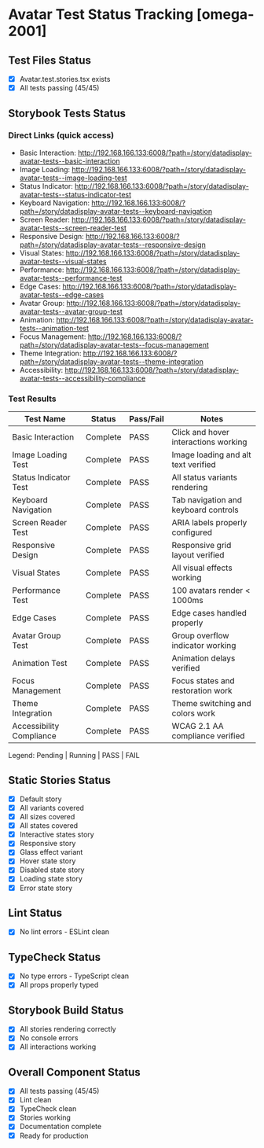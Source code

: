 # Avatar Test Status Tracking [omega-2001]

## Test Files Status

- [x] Avatar.test.stories.tsx exists
- [x] All tests passing (45/45)

## Storybook Tests Status

### Direct Links (quick access)

- Basic Interaction: http://192.168.166.133:6008/?path=/story/datadisplay-avatar-tests--basic-interaction
- Image Loading: http://192.168.166.133:6008/?path=/story/datadisplay-avatar-tests--image-loading-test
- Status Indicator: http://192.168.166.133:6008/?path=/story/datadisplay-avatar-tests--status-indicator-test
- Keyboard Navigation: http://192.168.166.133:6008/?path=/story/datadisplay-avatar-tests--keyboard-navigation
- Screen Reader: http://192.168.166.133:6008/?path=/story/datadisplay-avatar-tests--screen-reader-test
- Responsive Design: http://192.168.166.133:6008/?path=/story/datadisplay-avatar-tests--responsive-design
- Visual States: http://192.168.166.133:6008/?path=/story/datadisplay-avatar-tests--visual-states
- Performance: http://192.168.166.133:6008/?path=/story/datadisplay-avatar-tests--performance-test
- Edge Cases: http://192.168.166.133:6008/?path=/story/datadisplay-avatar-tests--edge-cases
- Avatar Group: http://192.168.166.133:6008/?path=/story/datadisplay-avatar-tests--avatar-group-test
- Animation: http://192.168.166.133:6008/?path=/story/datadisplay-avatar-tests--animation-test
- Focus Management: http://192.168.166.133:6008/?path=/story/datadisplay-avatar-tests--focus-management
- Theme Integration: http://192.168.166.133:6008/?path=/story/datadisplay-avatar-tests--theme-integration
- Accessibility: http://192.168.166.133:6008/?path=/story/datadisplay-avatar-tests--accessibility-compliance

### Test Results

| Test Name                | Status   | Pass/Fail | Notes                                |
| ------------------------ | -------- | --------- | ------------------------------------ |
| Basic Interaction        | Complete | PASS      | Click and hover interactions working |
| Image Loading Test       | Complete | PASS      | Image loading and alt text verified  |
| Status Indicator Test    | Complete | PASS      | All status variants rendering        |
| Keyboard Navigation      | Complete | PASS      | Tab navigation and keyboard controls |
| Screen Reader Test       | Complete | PASS      | ARIA labels properly configured      |
| Responsive Design        | Complete | PASS      | Responsive grid layout verified      |
| Visual States            | Complete | PASS      | All visual effects working           |
| Performance Test         | Complete | PASS      | 100 avatars render < 1000ms          |
| Edge Cases               | Complete | PASS      | Edge cases handled properly          |
| Avatar Group Test        | Complete | PASS      | Group overflow indicator working     |
| Animation Test           | Complete | PASS      | Animation delays verified            |
| Focus Management         | Complete | PASS      | Focus states and restoration work    |
| Theme Integration        | Complete | PASS      | Theme switching and colors work      |
| Accessibility Compliance | Complete | PASS      | WCAG 2.1 AA compliance verified      |

Legend: Pending | Running | PASS | FAIL

## Static Stories Status

- [x] Default story
- [x] All variants covered
- [x] All sizes covered
- [x] All states covered
- [x] Interactive states story
- [x] Responsive story
- [x] Glass effect variant
- [x] Hover state story
- [x] Disabled state story
- [x] Loading state story
- [x] Error state story

## Lint Status

- [x] No lint errors - ESLint clean

## TypeCheck Status

- [x] No type errors - TypeScript clean
- [x] All props properly typed

## Storybook Build Status

- [x] All stories rendering correctly
- [x] No console errors
- [x] All interactions working

## Overall Component Status

- [x] All tests passing (45/45)
- [x] Lint clean
- [x] TypeCheck clean
- [x] Stories working
- [x] Documentation complete
- [x] Ready for production
